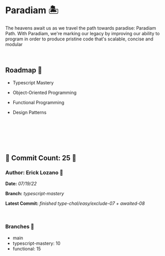 # Paradiam 🏝

 The heavens await us as we travel the path towards paradise: Paradiam Path. With Paradiam, we're marking our legacy by improving our ability to program in order to produce pristine code that's scalable, concise and modular

&nbsp;

## Roadmap 📜
* Typescript Mastery

* Object-Oriented Programming  

* Functional Programming

* Design Patterns

&nbsp;

&nbsp;

&nbsp;

## 🗿 Commit Count: 25  🗿

### Author: Erick Lozano 🔱

**Date:**
*07/19/22*

**Branch:**
*typescript-mastery*

**Latest Commit:**
*finished type-chal/easy/exclude-07 + awaited-08*

&nbsp;

### Branches 🗻
* main
* typescript-mastery: 10
* functional: 15




<!-- Checklog Command 
git commit -am "updated commitlog 

Get Commit Count:
git shortlog -s -n --all --no-merges 

Get Last Commit Log:
git log --branches

Get Specific Branch Commit Count
git rev-list --count main


--->
